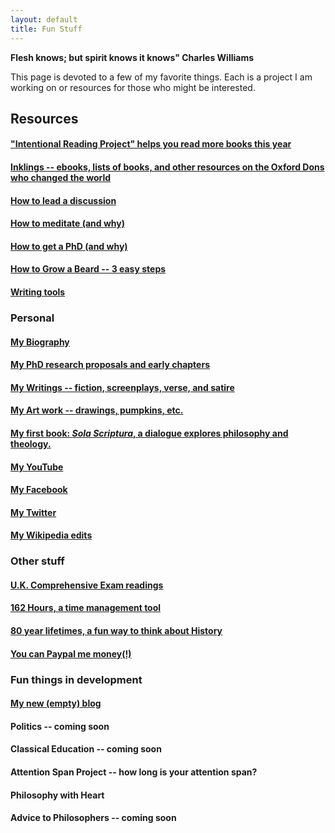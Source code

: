 ```yaml
---
layout: default
title: Fun Stuff
---
```


**Flesh knows; but spirit knows it knows" Charles Williams**


This page is devoted to a few of my favorite things. Each is a project I am working on or resources for those who might be interested.

## Resources ##

#### ["Intentional Reading Project" helps you read more books this year](http://www.readingintentionally.com)

#### [Inklings -- ebooks, lists of books, and other resources on the Oxford Dons who changed the world](/fun/inklings)

#### [How to lead a discussion](http://www.wikihow.com/Lead-a-Discussion) ####

#### [How to meditate (and why)](/fun/meditation)

#### [How to get a PhD (and why)](/fun/phd-how-to) 

#### [How to Grow a Beard -- 3 easy steps](/fun/beard) ####

#### [Writing tools](/fun/writing-tools)


### Personal ###

#### [My Biography](/fun/bio)

#### [My PhD research proposals and early chapters](/fun/phd)

#### [My Writings -- fiction, screenplays, verse, and satire](/fun/writings)

#### [My Art work -- drawings, pumpkins, etc.](/fun/art)

#### [My first book: *Sola Scriptura*, a dialogue explores philosophy and theology.](http://www.amazon.com/Sola-Scriptura-Dialogue-Keith-Buhler-ebook/dp/B009N27L12/ref=sr_1_9?ie=UTF8&qid=1401301911&sr=8-9&keywords=sola+scriptura)

#### [My YouTube](https://www.youtube.com/channel/UCDxfeT2v6-kFM12T7zD-K9Q)

#### [My Facebook](http://www.facebook.com/kedbuhler/)

#### [My Twitter](https://twitter.com/Keith_Buhler) 

#### [My Wikipedia edits](http://en.wikipedia.org/wiki/User:CircularReason)


### Other stuff ###

#### [U.K. Comprehensive Exam readings](/fun/comps)

#### [162 Hours, a time management tool](http://keithbuhler.com/goals/)
 
#### [80 year lifetimes, a fun way to think about History](https://docs.google.com/spreadsheets/d/1ZitnTtYNZLmUsKcQ0vu_cdzm_Plj5nupiyDrJEn4VV0/edit#gid=0) ####

#### [You can Paypal me money(!)](https://www.paypal.me/keithbuhler) ####

### Fun things in development ###

#### [My new (empty) blog](http://keithbuhler.github.io./blog)

#### Politics -- coming soon ####

#### Classical Education -- coming soon ####

#### Attention Span Project -- how long is your attention span?

#### Philosophy with Heart ####

#### Advice to Philosophers -- coming soon ####
